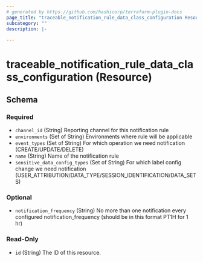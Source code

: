 ```yaml
---
# generated by https://github.com/hashicorp/terraform-plugin-docs
page_title: "traceable_notification_rule_data_class_configuration Resource - terraform-provider-traceable"
subcategory: ""
description: |-
  
---
```


# traceable_notification_rule_data_class_configuration (Resource)





<!-- schema generated by tfplugindocs -->
## Schema

### Required

- `channel_id` (String) Reporting channel for this notification rule
- `environments` (Set of String) Environments where rule will be applicable
- `event_types` (Set of String) For which operation we need notification (CREATE/UPDATE/DELETE)
- `name` (String) Name of the notification rule
- `sensitive_data_config_types` (Set of String) For which label config change we need notification (USER_ATTRIBUTION/DATA_TYPE/SESSION_IDENTIFICATION/DATA_SETS)

### Optional

- `notification_frequency` (String) No more than one notification every configured notification_frequency (should be in this format PT1H for 1 hr)

### Read-Only

- `id` (String) The ID of this resource.
